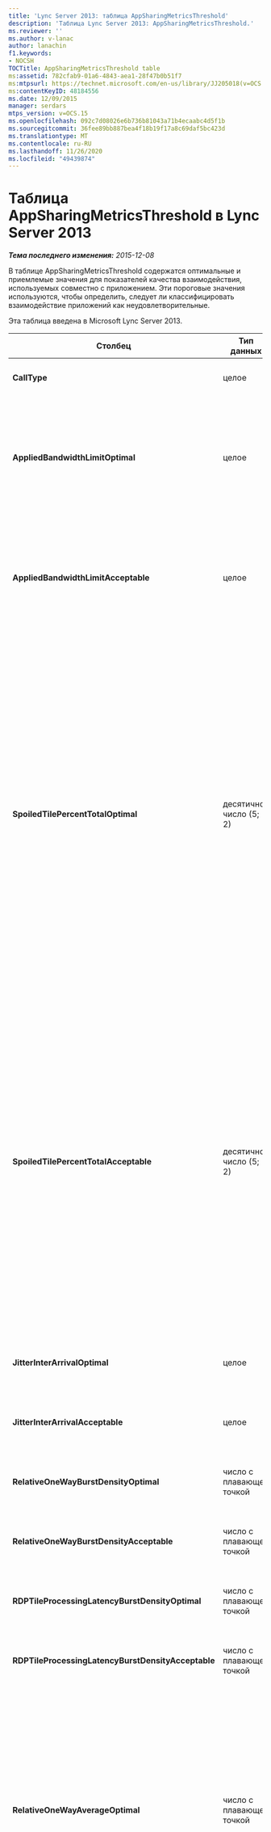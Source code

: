 ```yaml
---
title: 'Lync Server 2013: таблица AppSharingMetricsThreshold'
description: 'Таблица Lync Server 2013: AppSharingMetricsThreshold.'
ms.reviewer: ''
ms.author: v-lanac
author: lanachin
f1.keywords:
- NOCSH
TOCTitle: AppSharingMetricsThreshold table
ms:assetid: 782cfab9-01a6-4843-aea1-28f47b0b51f7
ms:mtpsurl: https://technet.microsoft.com/en-us/library/JJ205018(v=OCS.15)
ms:contentKeyID: 48184556
ms.date: 12/09/2015
manager: serdars
mtps_version: v=OCS.15
ms.openlocfilehash: 092c7d08026e6b736b81043a71b4ecaabc4d5f1b
ms.sourcegitcommit: 36fee89bb887bea4f18b19f17a8c69daf5bc423d
ms.translationtype: MT
ms.contentlocale: ru-RU
ms.lasthandoff: 11/26/2020
ms.locfileid: "49439874"
---
```

# <a name="appsharingmetricsthreshold-table-in-lync-server-2013"></a>Таблица AppSharingMetricsThreshold в Lync Server 2013

<div data-xmlns="http://www.w3.org/1999/xhtml">

<div class="topic" data-xmlns="http://www.w3.org/1999/xhtml" data-msxsl="urn:schemas-microsoft-com:xslt" data-cs="https://msdn.microsoft.com/">

<div data-asp="https://msdn2.microsoft.com/asp">



</div>

<div id="mainSection">

<div id="mainBody">

<span> </span>

_**Тема последнего изменения:** 2015-12-08_

В таблице AppSharingMetricsThreshold содержатся оптимальные и приемлемые значения для показателей качества взаимодействия, используемых совместно с приложением. Эти пороговые значения используются, чтобы определить, следует ли классифицировать взаимодействие приложений как неудовлетворительные.

Эта таблица введена в Microsoft Lync Server 2013.


<table>
<colgroup>
<col style="width: 25%" />
<col style="width: 25%" />
<col style="width: 25%" />
<col style="width: 25%" />
</colgroup>
<thead>
<tr class="header">
<th><strong>Столбец</strong></th>
<th><strong>Тип данных</strong></th>
<th><strong>Ключ/индекс</strong></th>
<th><strong>Details</strong></th>
</tr>
</thead>
<tbody>
<tr class="odd">
<td><p><strong>CallType</strong></p></td>
<td><p>целое</p></td>
<td><p>Primary</p></td>
<td><p>Тип размещенного звонка.</p></td>
</tr>
<tr class="even">
<td><p><strong>AppliedBandwidthLimitOptimal</strong></p></td>
<td><p>целое</p></td>
<td></td>
<td><p>Оптимальное ограничение пропускной способности для совместного использования приложений. Значение по умолчанию — 1000000.</p></td>
</tr>
<tr class="odd">
<td><p><strong>AppliedBandwidthLimitAcceptable</strong></p></td>
<td><p>целое</p></td>
<td></td>
<td><p>Допустимое ограничение пропускной способности для совместного использования приложений. Значение по умолчанию — 500000.</p></td>
</tr>
<tr class="even">
<td><p><strong>SpoiledTilePercentTotalOptimal</strong></p></td>
<td><p>десятичное число (5; 2)</p></td>
<td></td>
<td><p>Оптимальная процентная ставка для плиток "spoiled" для классификации качества общего использования приложения. Это значение — процент содержимого от общего доступа, которое не было доступно для просмотра. Содержимое может быть удалено (или spoiled), когда общий доступ отбрасывает плитки из источника графики, или ASMCU плитки отбрасывают плитки от общего доступа, соответственно. Значение по умолчанию составляет 11 процентов.</p></td>
</tr>
<tr class="odd">
<td><p><strong>SpoiledTilePercentTotalAcceptable</strong></p></td>
<td><p>десятичное число (5; 2)</p></td>
<td></td>
<td><p>cceptable процентная ставка для плиток "spoiled" для классификации качества общего использования приложения. Это значение — процент содержимого от общего доступа, которое не было доступно для просмотра. Содержимое может быть удалено (или spoiled), когда общий доступ отбрасывает плитки из источника графики, или ASMCU плитки отбрасывают плитки от общего доступа, соответственно. Значение по умолчанию составляет 36%.</p></td>
</tr>
<tr class="even">
<td><p><strong>JitterInterArrivalOptimal</strong></p></td>
<td><p>целое</p></td>
<td></td>
<td><p>Этот столбец не используется в Microsoft Lync Server 2013.</p></td>
</tr>
<tr class="odd">
<td><p><strong>JitterInterArrivalAcceptable</strong></p></td>
<td><p>целое</p></td>
<td></td>
<td><p>Этот столбец не используется в Microsoft Lync Server 2013.</p></td>
</tr>
<tr class="even">
<td><p><strong>RelativeOneWayBurstDensityOptimal</strong></p></td>
<td><p>число с плавающей точкой</p></td>
<td></td>
<td><p>Этот столбец не используется в Microsoft Lync Server 2013.</p></td>
</tr>
<tr class="odd">
<td><p><strong>RelativeOneWayBurstDensityAcceptable</strong></p></td>
<td><p>число с плавающей точкой</p></td>
<td></td>
<td><p>Этот столбец не используется в Microsoft Lync Server 2013.</p></td>
</tr>
<tr class="even">
<td><p><strong>RDPTileProcessingLatencyBurstDensityOptimal</strong></p></td>
<td><p>число с плавающей точкой</p></td>
<td></td>
<td><p>Этот столбец не используется в Microsoft Lync Server 2013.</p></td>
</tr>
<tr class="odd">
<td><p><strong>RDPTileProcessingLatencyBurstDensityAcceptable</strong></p></td>
<td><p>число с плавающей точкой</p></td>
<td></td>
<td><p>Этот столбец не используется в Microsoft Lync Server 2013.</p></td>
</tr>
<tr class="even">
<td><p><strong>RelativeOneWayAverageOptimal</strong></p></td>
<td><p>число с плавающей точкой</p></td>
<td></td>
<td><p>Оптимальное значение для относительной односторонней задержки между двумя конечными точками мультимедиа, задействованными в общем доступе к приложению. Это мера односкачковой задержки. Значение по умолчанию — 1,0 секунд.</p>
<p>Этот столбец появился в Microsoft Lync Server 2013.</p></td>
</tr>
<tr class="odd">
<td><p><strong>RelativeOneWayAverageAcceptable</strong></p></td>
<td><p>число с плавающей точкой</p></td>
<td></td>
<td><p>Оптимальное значение для относительной односторонней задержки между двумя конечными точками мультимедиа, задействованными в общем доступе к приложению. Это мера односкачковой задержки. Значение по умолчанию — 1,75 секунд.</p>
<p>Этот столбец появился в Microsoft Lync Server 2013.</p></td>
</tr>
<tr class="even">
<td><p><strong>RDPTileProcessingLatencyAverageOptimal</strong></p></td>
<td><p>число с плавающей точкой</p></td>
<td></td>
<td><p>Оптимальное значение средней задержки обработки плитки RDP на сервере конференций в течение сеанса просмотра. Задержка — это разница во времени между моментом, когда начальный кадр кодируется на сервере (в зависимости от сценария, или MCU, а также с помощью того же начального кадра декодируется в средстве просмотра).</p>
<p>Высокое среднее значение отражает более длительную задержку при просмотре. На перегруженном сервере конференц-связи могут происходить в среднем более длительные задержки. Значением по умолчанию является 200ms.</p>
<p>Этот столбец появился в Microsoft Lync Server 2013.</p></td>
</tr>
<tr class="odd">
<td><p><strong>RDPTileProcessingLatencyAverageAcceptable</strong></p></td>
<td><p>число с плавающей точкой</p></td>
<td></td>
<td><p>Допустимое значение средней задержки обработки плитки RDP на сервере конференций в течение сеанса просмотра. Задержка — это разница во времени между моментом, когда начальный кадр кодируется на сервере (в зависимости от сценария, или MCU, а также с помощью того же начального кадра декодируется в средстве просмотра).</p>
<p>Высокое среднее значение отражает более длительную задержку при просмотре. На перегруженном сервере конференц-связи могут происходить в среднем более длительные задержки. Значением по умолчанию является 200ms.</p>
<p>Этот столбец появился в Microsoft Lync Server 2013.</p></td>
</tr>
</tbody>
</table>


</div>

<span> </span>

</div>

</div>

</div>

